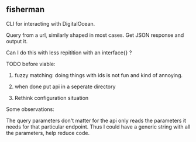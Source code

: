 fisherman
----------------

CLI for interacting with DigitalOcean.

Query from a url, similarly shaped in most cases.
Get JSON response and output it.

Can I do this with less repitition with an interface{} ?

TODO before viable:

1) fuzzy matching: doing things with ids is not fun and kind of
annoying.

2) when done put api in a seperate directory

4) Rethink configuration situation

Some observations:

The query parameters don't matter for the api only reads the parameters it needs for that particular endpoint. Thus I could have a generic string with all the parameters, help reduce code.
